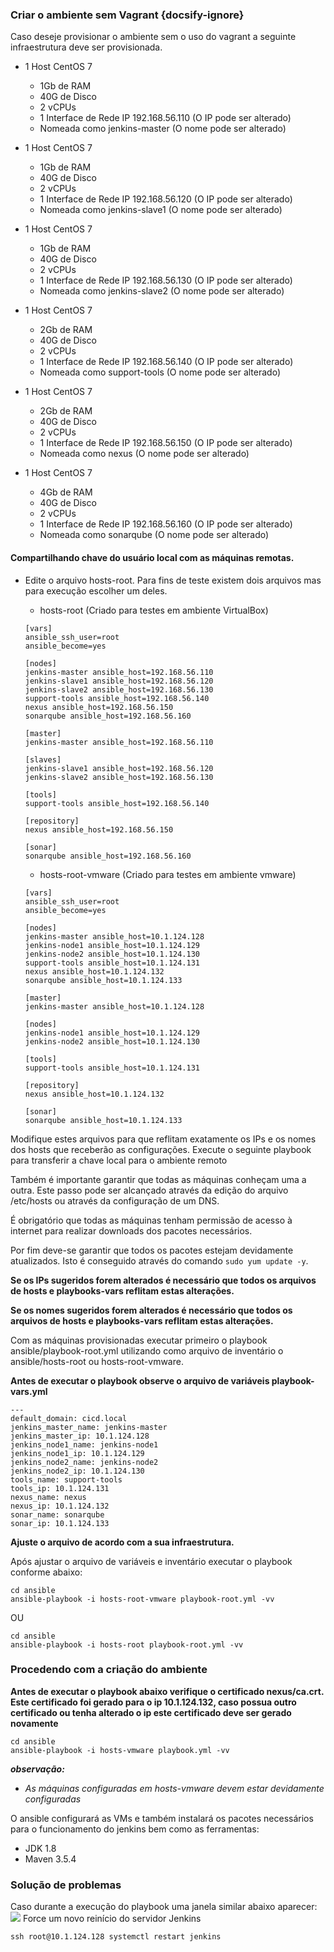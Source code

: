### Criar o ambiente sem Vagrant {docsify-ignore}

Caso deseje provisionar o ambiente sem o uso do vagrant a seguinte infraestrutura deve ser provisionada.

- 1 Host CentOS 7
  - 1Gb de RAM
  - 40G de Disco
  - 2 vCPUs
  - 1 Interface de Rede IP 192.168.56.110 (O IP pode ser alterado)
  - Nomeada como jenkins-master (O nome pode ser alterado)

- 1 Host CentOS 7
  - 1Gb de RAM
  - 40G de Disco
  - 2 vCPUs
  - 1 Interface de Rede IP 192.168.56.120 (O IP pode ser alterado)
  - Nomeada como jenkins-slave1 (O nome pode ser alterado)

- 1 Host CentOS 7
  - 1Gb de RAM
  - 40G de Disco
  - 2 vCPUs
  - 1 Interface de Rede IP 192.168.56.130 (O IP pode ser alterado)
  - Nomeada como jenkins-slave2 (O nome pode ser alterado)

- 1 Host CentOS 7
  - 2Gb de RAM
  - 40G de Disco
  - 2 vCPUs
  - 1 Interface de Rede IP 192.168.56.140 (O IP pode ser alterado)
  - Nomeada como support-tools (O nome pode ser alterado)

- 1 Host CentOS 7
  - 2Gb de RAM
  - 40G de Disco
  - 2 vCPUs
  - 1 Interface de Rede IP 192.168.56.150 (O IP pode ser alterado)
  - Nomeada como nexus (O nome pode ser alterado)

- 1 Host CentOS 7
  - 4Gb de RAM
  - 40G de Disco
  - 2 vCPUs
  - 1 Interface de Rede IP 192.168.56.160 (O IP pode ser alterado)
  - Nomeada como sonarqube (O nome pode ser alterado)

#### Compartilhando chave do usuário local com as máquinas remotas.
- Edite o arquivo hosts-root. Para fins de teste existem dois arquivos mas para execução escolher um deles.
  - hosts-root (Criado para testes em ambiente VirtualBox)

  ```
  [vars]
  ansible_ssh_user=root
  ansible_become=yes

  [nodes]
  jenkins-master ansible_host=192.168.56.110
  jenkins-slave1 ansible_host=192.168.56.120
  jenkins-slave2 ansible_host=192.168.56.130
  support-tools ansible_host=192.168.56.140
  nexus ansible_host=192.168.56.150
  sonarqube ansible_host=192.168.56.160

  [master]
  jenkins-master ansible_host=192.168.56.110

  [slaves]
  jenkins-slave1 ansible_host=192.168.56.120
  jenkins-slave2 ansible_host=192.168.56.130

  [tools]
  support-tools ansible_host=192.168.56.140

  [repository]
  nexus ansible_host=192.168.56.150

  [sonar]
  sonarqube ansible_host=192.168.56.160
  ```

  - hosts-root-vmware (Criado para testes em ambiente vmware)

  ```
  [vars]
  ansible_ssh_user=root
  ansible_become=yes

  [nodes]
  jenkins-master ansible_host=10.1.124.128
  jenkins-node1 ansible_host=10.1.124.129
  jenkins-node2 ansible_host=10.1.124.130
  support-tools ansible_host=10.1.124.131
  nexus ansible_host=10.1.124.132
  sonarqube ansible_host=10.1.124.133

  [master]
  jenkins-master ansible_host=10.1.124.128

  [nodes]
  jenkins-node1 ansible_host=10.1.124.129
  jenkins-node2 ansible_host=10.1.124.130

  [tools]
  support-tools ansible_host=10.1.124.131

  [repository]
  nexus ansible_host=10.1.124.132

  [sonar]
  sonarqube ansible_host=10.1.124.133
  ```

Modifique estes arquivos para que reflitam exatamente os IPs e os nomes dos hosts que receberão as configurações.
Execute o seguinte playbook para transferir a chave local para o ambiente remoto

Também é importante garantir que todas as máquinas conheçam uma a outra. Este passo pode ser alcançado através da edição do arquivo /etc/hosts ou através da configuração de um DNS.

É obrigatório que todas as máquinas tenham permissão de acesso à internet para realizar downloads dos pacotes necessários.

Por fim deve-se garantir que todos os pacotes estejam devidamente atualizados. Isto é conseguido através do comando `sudo yum update -y`.

**Se os IPs sugeridos forem alterados é necessário que todos os arquivos de hosts e playbooks-vars reflitam estas alterações.**

**Se os nomes sugeridos forem alterados é necessário que todos os arquivos de hosts e playbooks-vars reflitam estas alterações.**

Com as máquinas provisionadas executar primeiro o playbook ansible/playbook-root.yml utilizando como arquivo de inventário o ansible/hosts-root ou hosts-root-vmware.

**Antes de executar o playbook observe o arquivo de variáveis playbook-vars.yml**
```
---
default_domain: cicd.local
jenkins_master_name: jenkins-master
jenkins_master_ip: 10.1.124.128
jenkins_node1_name: jenkins-node1
jenkins_node1_ip: 10.1.124.129
jenkins_node2_name: jenkins-node2
jenkins_node2_ip: 10.1.124.130
tools_name: support-tools
tools_ip: 10.1.124.131
nexus_name: nexus
nexus_ip: 10.1.124.132
sonar_name: sonarqube
sonar_ip: 10.1.124.133
```
**Ajuste o arquivo de acordo com a sua infraestrutura.**

Após ajustar o arquivo de variáveis e inventário executar o playbook conforme abaixo:
```
cd ansible
ansible-playbook -i hosts-root-vmware playbook-root.yml -vv
```
OU
```
cd ansible
ansible-playbook -i hosts-root playbook-root.yml -vv
```

### Procedendo com a criação do ambiente

**Antes de executar o playbook abaixo verifique o certificado nexus/ca.crt. Este certificado foi gerado para o ip 10.1.124.132, caso possua outro certificado ou tenha alterado o ip este certificado deve ser gerado novamente**

```
cd ansible
ansible-playbook -i hosts-vmware playbook.yml -vv
```
<i><b>observação:</b>
  - As máquinas configuradas em hosts-vmware devem estar devidamente configuradas
</i>

O ansible configurará as VMs e também instalará os pacotes necessários para o funcionamento do jenkins bem como as ferramentas:
- JDK 1.8
- Maven 3.5.4

### Solução de problemas
Caso durante a execução do playbook uma janela similar abaixo aparecer:
![](/images/fig76.png)
Force um novo reinício do servidor Jenkins
```
ssh root@10.1.124.128 systemctl restart jenkins
```
